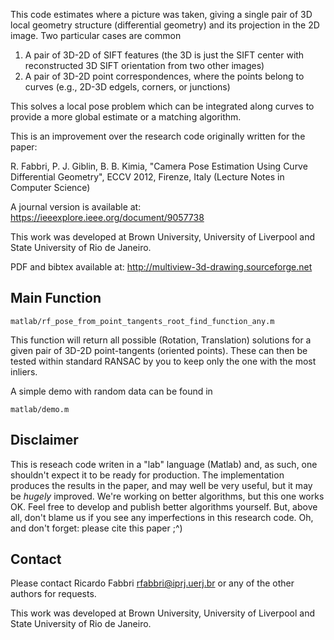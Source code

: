 This code estimates where a picture was taken, giving a single pair of 3D local geometry
structure (differential geometry) and its projection in the 2D image. Two particular cases are common
1. A pair of 3D-2D of SIFT features (the 3D is just the SIFT center with reconstructed 3D SIFT orientation from two other images)
2. A pair of 3D-2D point correspondences, where the points belong to curves (e.g., 2D-3D edgels, corners, or junctions)

This solves a local pose problem which can be integrated along curves to provide a more global estimate or a matching algorithm.

This is an improvement over the research code originally written for the paper:

R. Fabbri, P. J. Giblin, B. B. Kimia, "Camera Pose Estimation Using Curve
Differential Geometry", ECCV 2012, Firenze, Italy (Lecture Notes in Computer
Science)

A journal version is available at: https://ieeexplore.ieee.org/document/9057738

This work was developed at Brown University, University of Liverpool and State University
of Rio de Janeiro.

PDF and bibtex available at: http://multiview-3d-drawing.sourceforge.net


## Main Function

```
matlab/rf_pose_from_point_tangents_root_find_function_any.m
```

This function will return all possible (Rotation, Translation) solutions for a
given pair of 3D-2D point-tangents (oriented points). These can then be tested
within standard RANSAC by you to keep only the one with the most inliers.

A simple demo with random data can be found in 
```
matlab/demo.m
```

## Disclaimer

This is reseach code writen in a "lab" language (Matlab) and, as such, one
shouldn't expect it to be ready for production. The implementation produces the
results in the paper, and may well be very useful, but it may be *hugely*
improved. We're working on better algorithms, but this one works OK. Feel free
to develop and publish better algorithms yourself. But, above all, don't blame
us if you see any imperfections in this research code. Oh, and don't forget:
please cite this paper ;^)


## Contact

Please contact Ricardo Fabbri <rfabbri@iprj.uerj.br> or any of the other authors for requests.

This work was developed at Brown University, University of Liverpool and State University
of Rio de Janeiro.
